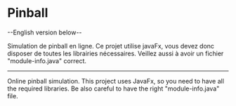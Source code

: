 # Pinball

--English version below--

Simulation de pinball en ligne. Ce projet utilise javaFx, vous devez donc disposer de toutes les librairies nécessaires. Veillez aussi à avoir un fichier "module-info.java" correct. 

----

Online pinball simulation. This project uses JavaFx, so you need to have all the required libraries. Be also careful to have the right "module-info.java" file. 
